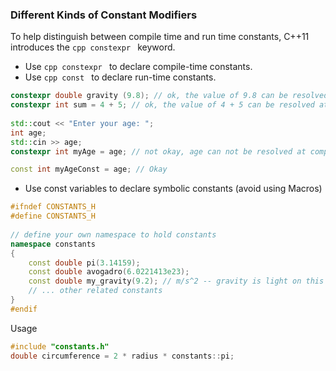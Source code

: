 ### Different Kinds of Constant Modifiers


To help distinguish between compile time and run time constants, C++11 introduces
the ```cpp constexpr ``` keyword.

* Use ```cpp constexpr ``` to declare compile-time constants.
* Use ```cpp const ``` to declare run-time constants.

```cpp
constexpr double gravity (9.8); // ok, the value of 9.8 can be resolved at compile-time
constexpr int sum = 4 + 5; // ok, the value of 4 + 5 can be resolved at compile-time
 
std::cout << "Enter your age: ";
int age;
std::cin >> age;
constexpr int myAge = age; // not okay, age can not be resolved at compile-time

const int myAgeConst = age; // Okay
```

* Use const variables to declare symbolic constants (avoid using Macros)

```cpp
#ifndef CONSTANTS_H
#define CONSTANTS_H
 
// define your own namespace to hold constants
namespace constants
{
    const double pi(3.14159);
    const double avogadro(6.0221413e23);
    const double my_gravity(9.2); // m/s^2 -- gravity is light on this planet
    // ... other related constants
}
#endif
```

Usage

```cpp
#include "constants.h"
double circumference = 2 * radius * constants::pi;
```